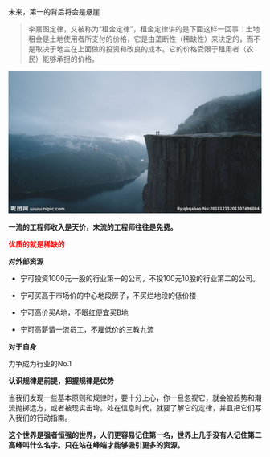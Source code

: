 未来，第一的背后将会是悬崖

>李嘉图定律，又被称为“租金定律”，租金定律讲的是下面这样一回事：土地租金是土地使用者所支付的价格，它是由垄断性（稀缺性）来决定的，而不是取决于地主在上面做的投资和改良的成本。它的价格受限于租用者（农民）能够承担的价格。

![](images/timg.jpeg)

**一流的工程师收入是天价，末流的工程师往往是免费。**

<font color=red>**优质的就是稀缺的**</font>



**对外部资源**

- 宁可投资1000元一股的行业第一的公司，不投100元10股的行业第二的公司。

- 宁可买高于市场价的中心地段房子，不买烂地段的低价楼

- 宁可高价买A地，不眼红便宜买B地

- 宁可高薪请一流员工，不雇低价的三教九流

**对于自身**

力争成为行业的No.1



**认识规律是前提，把握规律是优势**

当我们发现一些基本原则和规律时，要十分上心，你一旦忽视它，就会被趋势和潮流抛掷远方，或者被现实击垮。处在信息时代，就要了解它的定律，并且把它们写入我们的行动指南。



​		**这个世界是强者恒强的世界，人们更容易记住第一名，世界上几乎没有人记住第二高峰叫什么名字。只在站在峰端才能够吸引更多的资源。**